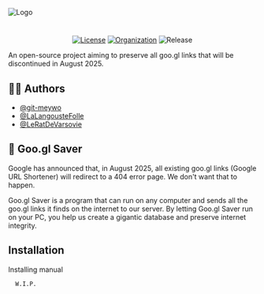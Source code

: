 
![Logo](https://www.pngall.com/wp-content/uploads/5/Google-Logo-PNG-Free-Image.png)

#
<p align="center">
  <a href="https://github.com/nteam-software/googl-saver/blob/main/LICENSE"><img alt="License" src="https://img.shields.io/badge/License-GPL%203.0-blue?logo=github" /></a>
  <a href="https://github.com/nteam-software"><img alt="Organization" src="https://img.shields.io/badge/Organization-NTeam%20Software-blue?logo=gnu" /></a>
  <img alt="Release" src="https://img.shields.io/badge/Release-W.I.P.-blue" />
</p>
An open-source project aiming to preserve all goo.gl links that will be discontinued in August 2025.


## 🤝🏻 Authors

- [@git-meywo](https://github.com/git-meywo)
- [@LaLangousteFolle](https://github.com/LaLangousteFolle)
- [@LeRatDeVarsovie](https://github.com/LeRatDeVarsovie)


## 🗿 Goo.gl Saver 

Google has announced that, in August 2025, all existing goo.gl links (Google URL Shortener) will redirect to a 404 error page.
We don't want that to happen.

Goo.gl Saver is a program that can run on any computer and sends all the goo.gl links it finds on the internet to our server. By letting Goo.gl Saver run on your PC, you help us create a gigantic database and preserve internet integrity.


## Installation

Installing manual

```bash
  W.I.P.
```
    
